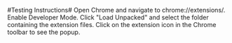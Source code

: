 #Testing Instructions#
Open Chrome and navigate to chrome://extensions/.
Enable Developer Mode.
Click "Load Unpacked" and select the folder containing the extension files.
Click on the extension icon in the Chrome toolbar to see the popup.